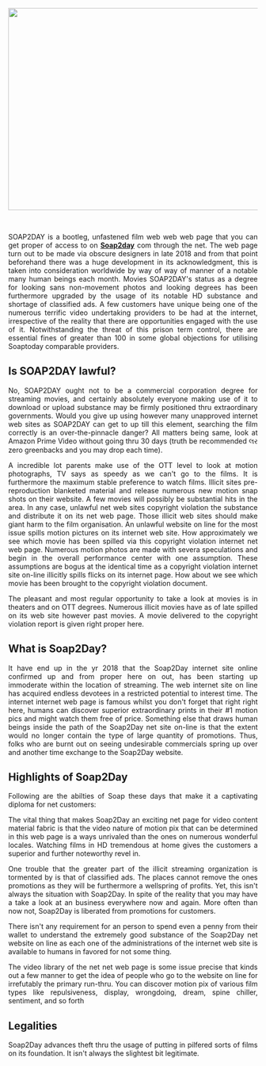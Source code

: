 <p><a href="https://soap2day.vc/"><img style="display: block; margin-left: auto; margin-right: auto;" src="https://media.istockphoto.com/id/1218395365/photo/live-video-streaming-media-entertainment-technology-on-laptop-computer-and-smartphone-or.jpg?s=612x612&amp;w=0&amp;k=20&amp;c=55d29dR0MC4CdXc7LgLr4VyzXb8J3aLQjlSNrVP5bLg=" alt="" width="612" height="408" /></a></p>
<p style="text-align: justify;">&nbsp;</p>
<p style="text-align: justify;">SOAP2DAY is a bootleg, unfastened film web web web page that you can get proper of access to on <a href="https://soap2day.vc/"><strong>Soap2day</strong></a> com through the net. The web page turn out to be made via obscure designers in late 2018 and from that point beforehand there was a huge development in its acknowledgment, this is taken into consideration worldwide by way of way of manner of a notable many human beings each month. Movies SOAP2DAY's status as a degree for looking sans non-movement photos and looking degrees has been furthermore upgraded by the usage of its notable HD substance and shortage of classified ads. A few customers have unique being one of the numerous terrific video undertaking providers to be had at the internet, irrespective of the reality that there are opportunities engaged with the use of it. Notwithstanding the threat of this prison term control, there are essential fines of greater than 100 in some global objections for utilising Soaptoday comparable providers.&nbsp;</p>
<h2 style="text-align: justify;">Is SOAP2DAY lawful?&nbsp;</h2>
<p style="text-align: justify;">No, SOAP2DAY ought not to be a commercial corporation degree for streaming movies, and certainly absolutely everyone making use of it to download or upload substance may be firmly positioned thru extraordinary governments. Would you give up using however many unapproved internet web sites as SOAP2DAY can get to up till this element, searching the film correctly is an over-the-pinnacle danger? All matters being same, look at Amazon Prime Video without going thru 30 days (truth be recommended લર zero greenbacks and you may drop each time).&nbsp;</p>
<p style="text-align: justify;">A incredible lot parents make use of the OTT level to look at motion photographs, TV says as speedy as we can't go to the films. It is furthermore the maximum stable preference to watch films. Illicit sites pre-reproduction blanketed material and release numerous new motion snap shots on their website. A few movies will possibly be substantial hits in the area. In any case, unlawful net web sites copyright violation the substance and distribute it on its net web page. Those illicit web sites should make giant harm to the film organisation. An unlawful website on line for the most issue spills motion pictures on its internet web site. How approximately we see which movie has been spilled via this copyright violation internet net web page. Numerous motion photos are made with severa speculations and begin in the overall performance center with one assumption. These assumptions are bogus at the identical time as a copyright violation internet site on-line illicitly spills flicks on its internet page. How about we see which movie has been brought to the copyright violation document.&nbsp;</p>
<p style="text-align: justify;">The pleasant and most regular opportunity to take a look at movies is in theaters and on OTT degrees. Numerous illicit movies have as of late spilled on its web site however past movies. A movie delivered to the copyright violation report is given right proper here.&nbsp;</p>
<h2 style="text-align: justify;">What is Soap2Day?&nbsp;</h2>
<p style="text-align: justify;">It have end up in the yr 2018 that the Soap2Day internet site online confirmed up and from proper here on out, has been starting up immoderate within the location of streaming. The web internet site on line has acquired endless devotees in a restricted potential to interest time. The internet internet web page is famous whilst you don't forget that right right here, humans can discover superior extraordinary prints in their #1 motion pics and might watch them free of price. Something else that draws human beings inside the path of the Soap2Day net site on-line is that the extent would no longer contain the type of large quantity of promotions. Thus, folks who are burnt out on seeing undesirable commercials spring up over and another time exchange to the Soap2Day website.&nbsp;</p>
<h2 style="text-align: justify;">Highlights of Soap2Day&nbsp;</h2>
<p style="text-align: justify;">Following are the abilties of Soap these days that make it a captivating diploma for net customers:</p>
<p style="text-align: justify;">The vital thing that makes Soap2Day an exciting net page for video content material fabric is that the video nature of motion pix that can be determined in this web page is a ways unrivaled than the ones on numerous wonderful locales. Watching films in HD tremendous at home gives the customers a superior and further noteworthy revel in.&nbsp;</p>
<p style="text-align: justify;">One trouble that the greater part of the illicit streaming organization is tormented by is that of classified ads. The places cannot remove the ones promotions as they will be furthermore a wellspring of profits. Yet, this isn't always the situation with Soap2Day. In spite of the reality that you may have a take a look at an business everywhere now and again. More often than now not, Soap2Day is liberated from promotions for customers.&nbsp;</p>
<p style="text-align: justify;">There isn't any requirement for an person to spend even a penny from their wallet to understand the extremely good substance of the Soap2Day net website on line as each one of the administrations of the internet web site is available to humans in favored for not some thing.&nbsp;</p>
<p style="text-align: justify;">The video library of the net net web page is some issue precise that kinds out a few manner to get the idea of people who go to the website on line for irrefutably the primary run-thru. You can discover motion pix of various film types like repulsiveness, display, wrongdoing, dream, spine chiller, sentiment, and so forth&nbsp;</p>
<h2 style="text-align: justify;">Legalities&nbsp;</h2>
<p style="text-align: justify;">Soap2Day advances theft thru the usage of putting in pilfered sorts of films on its foundation. It isn't always the slightest bit legitimate.</p>
